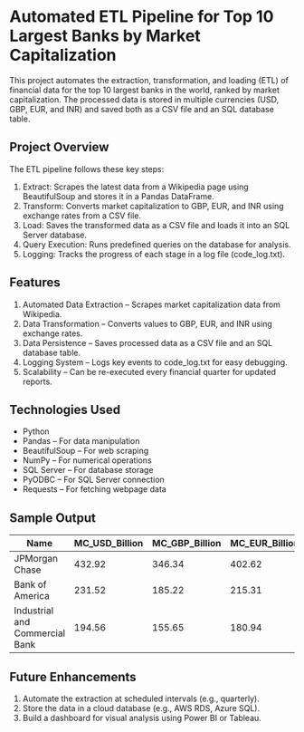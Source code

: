 # Automated ETL Pipeline for Top 10 Largest Banks by Market Capitalization

This project automates the extraction, transformation, and loading (ETL) of financial data for the top 10 largest banks in the world, ranked by market capitalization. The processed data is stored in multiple currencies (USD, GBP, EUR, and INR) and saved both as a CSV file and an SQL database table.

## Project Overview
The ETL pipeline follows these key steps:

1. Extract: Scrapes the latest data from a Wikipedia page using BeautifulSoup and stores it in a Pandas DataFrame.
2. Transform: Converts market capitalization to GBP, EUR, and INR using exchange rates from a CSV file.
3. Load: Saves the transformed data as a CSV file and loads it into an SQL Server database.
4. Query Execution: Runs predefined queries on the database for analysis.
5. Logging: Tracks the progress of each stage in a log file (code_log.txt).

## Features
1. Automated Data Extraction – Scrapes market capitalization data from Wikipedia.
2. Data Transformation – Converts values to GBP, EUR, and INR using exchange rates.
3. Data Persistence – Saves processed data as a CSV file and an SQL database table.
4. Logging System – Logs key events to code_log.txt for easy debugging.
5. Scalability – Can be re-executed every financial quarter for updated reports.

## Technologies Used
- Python
- Pandas – For data manipulation
- BeautifulSoup – For web scraping
- NumPy – For numerical operations
- SQL Server – For database storage
- PyODBC – For SQL Server connection
- Requests – For fetching webpage data

##  Sample Output  

| Name                           | MC_USD_Billion | MC_GBP_Billion | MC_EUR_Billion | MC_INR_Billion  |
|--------------------------------|---------------|---------------|---------------|---------------|
| JPMorgan Chase                 | 432.92        | 346.34        | 402.62        | 35910.71      |
| Bank of America                | 231.52        | 185.22        | 215.31        | 19204.58      |
| Industrial and Commercial Bank  | 194.56        | 155.65        | 180.94        | 16138.75      |

## Future Enhancements
1. Automate the extraction at scheduled intervals (e.g., quarterly).
2. Store the data in a cloud database (e.g., AWS RDS, Azure SQL).
3. Build a dashboard for visual analysis using Power BI or Tableau.
